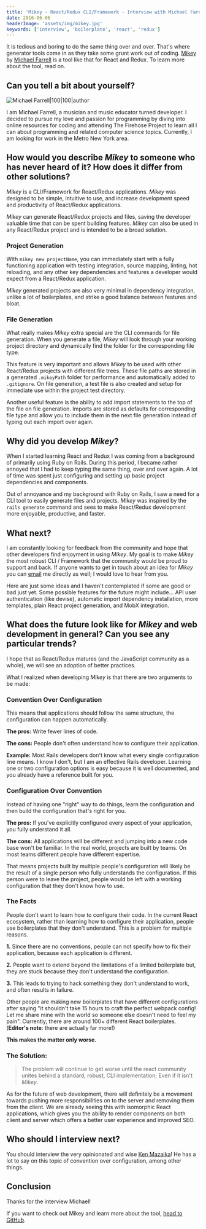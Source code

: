 ```yaml
---
title: 'Mikey - React/Redux CLI/Framework - Interview with Michael Farrell'
date: 2016-06-06
headerImage: 'assets/img/mikey.jpg'
keywords: ['interview', 'boilerplate', 'react', 'redux']
---
```


It is tedious and boring to do the same thing over and over. That's where generator tools come in as they take some grunt work out of coding. [Mikey](https://github.com/Mikeysax/mikey) by [Michael Farrell](https://twitter.com/MichaelMFarrell) is a tool like that for React and Redux. To learn more about the tool, read on.

## Can you tell a bit about yourself?

![Michael Farrell|100|100|author](https://secure.gravatar.com/avatar/5549c6f94f271b3cedd522e6b9d930b1?s=200)

I am Michael Farrell, a musician and music educator turned developer. I decided to pursue my love and passion for programming by diving into online resources for coding and attending The Firehose Project to learn all I can about programming and related computer science topics. Currently, I am looking for work in the Metro New York area.

## How would you describe *Mikey* to someone who has never heard of it? How does it differ from other solutions?

*Mikey* is a CLI/Framework for React/Redux applications. *Mikey* was designed to be simple, intuitive to use, and increase development speed and productivity of React/Redux applications.

*Mikey* can generate React/Redux projects and files, saving the developer valuable time that can be spent building features. *Mikey* can also be used in any React/Redux project and is intended to be a broad solution.

### Project Generation

With `mikey new projectName`, you can immediately start with a fully functioning application with testing integration, source mapping, linting, hot reloading, and any other key dependencies and features a developer would expect from a React/Redux application.

*Mikey* generated projects are also very minimal in dependency integration, unlike a lot of boilerplates, and strike a good balance between features and bloat.

### File Generation

What really makes *Mikey* extra special are the CLI commands for file generation. When you generate a file, *Mikey* will look through your working project directory and dynamically find the folder for the corresponding file type.

This feature is very important and allows *Mikey* to be used with other React/Redux projects with different file trees. These file paths are stored in a generated `.mikeyPath` folder for performance and automatically added to `.gitignore`. On file generation, a test file is also created and setup for immediate use within the project test directory.

Another useful feature is the ability to add import statements to the top of the file on file generation. Imports are stored as defaults for corresponding file type and allow you to include them in the next file generation instead of typing out each import over again.

## Why did you develop *Mikey*?

When I started learning React and Redux I was coming from a background of primarily using Ruby on Rails. During this period, I became rather annoyed that I had to keep typing the same thing, over and over again. A lot of time was spent just configuring and setting up basic project dependencies and components.

Out of annoyance and my background with Ruby on Rails, I saw a need for a CLI tool to easily generate files and projects. *Mikey* was inspired by the `rails generate` command and sees to make React/Redux development more enjoyable, productive, and faster.

## What next?

I am constantly looking for feedback from the community and hope that other developers find enjoyment in using *Mikey*. My goal is to make *Mikey* the most robust CLI / Framework that the community would be proud to support and back. If anyone wants to get in touch about an idea for *Mikey* you can [email](mailto:michaelfarrelldev@gmail.com) me directly as well; I would love to hear from you.

Here are just some ideas and I haven't contemplated if some are good or bad just yet. Some possible features for the future might include... API user authentication (like devise), automatic import dependency installation, more templates, plain React project generation, and MobX integration.

## What does the future look like for *Mikey* and web development in general? Can you see any particular trends?

I hope that as React/Redux matures (and the JavaScript community as a whole), we will see an adoption of better practices.

What I realized when developing *Mikey* is that there are two arguments to be made:

### Convention Over Configuration

This means that applications should follow the same structure, the configuration can happen automatically.

**The pros:** Write fewer lines of code.

**The cons:** People don't often understand how to configure their application.

**Example:** Most Rails developers don't know what every single configuration line means. I know I don't, but I am an effective Rails developer. Learning one or two configuration options is easy because it is well documented, and you already have a reference built for you.

### Configuration Over Convention

Instead of having one "right" way to do things, learn the configuration and then build the configuration that's right for you.

**The pros:** If you've explicitly configured every aspect of your application, you fully understand it all.

**The cons:** All applications will be different and jumping into a new code base won't be familiar. In the real world, projects are built by teams. On most teams different people have different expertise.

That means projects built by multiple people's configuration will likely be the result of a single person who fully understands the configuration. If this person were to leave the project, people would be left with a working configuration that they don't know how to use.

### The Facts

People don't want to learn how to configure their code. In the current React ecosystem, rather than learning how to configure their application, people use boilerplates that they don't understand. This is a problem for multiple reasons.

**1.** Since there are no conventions, people can not specify how to fix their application, because each application is different.

**2.** People want to extend beyond the limitations of a limited boilerplate but, they are stuck because they don't understand the configuration.

**3.** This leads to trying to hack something they don't understand to work, and often results in failure.

Other people are making new boilerplates that have different configurations after saying "it shouldn't take 15 hours to craft the perfect webpack config! Let me share mine with the world so someone else doesn't need to feel my pain". Currently, there are around 100+ different React boilerplates. (**Editor's note**: there are actually far more!)

**This makes the matter only worse.**

### The Solution:

> The problem will continue to get worse until the react community unites behind a standard, robust, CLI implementation; Even if it isn't *Mikey*.

As for the future of web development, there will definitely be a movement towards pushing more responsibilities on to the server and removing them from the client. We are already seeing this with isomorphic React applications, which gives you the ability to render components on both client and server which offers a better user experience and improved SEO.

## Who should I interview next?

You should interview the very opinionated and wise [Ken Mazaika](https://twitter.com/kenmazaika)! He has a lot to say on this topic of convention over configuration, among other things.

## Conclusion

Thanks for the interview Michael!

If you want to check out Mikey and learn more about the tool, [head to GitHub](https://github.com/Mikeysax/mikey).
